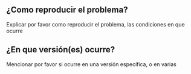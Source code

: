 ## ¿Como reproducir el problema?
Explicar por favor como reproducir el problema, las condiciones en que ocurre

## ¿En que versión(es) ocurre?
Mencionar por favor si ocurre en una versión específica, o en varias
